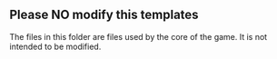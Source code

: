 ## Please NO modify this templates ##
The files in this folder are files used by the core of the game. It is not intended to be modified.
